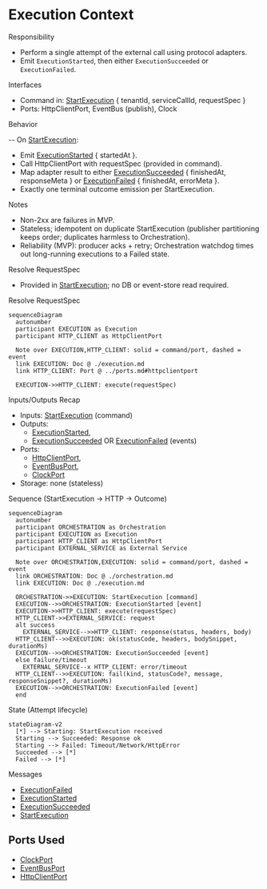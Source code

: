 # Execution Context

Responsibility

- Perform a single attempt of the external call using protocol adapters.
- Emit `ExecutionStarted`, then either `ExecutionSucceeded` or `ExecutionFailed`.

Interfaces

- Command in: [StartExecution] { tenantId, serviceCallId, requestSpec }
- Ports: HttpClientPort, EventBus (publish), Clock

Behavior

-- On [StartExecution]:

- Emit [ExecutionStarted] { startedAt }.
- Call HttpClientPort with requestSpec (provided in command).
- Map adapter result to either [ExecutionSucceeded] { finishedAt, responseMeta } or [ExecutionFailed] { finishedAt, errorMeta }.
- Exactly one terminal outcome emission per StartExecution.

Notes

- Non-2xx are failures in MVP.
- Stateless; idempotent on duplicate StartExecution (publisher partitioning keeps order; duplicates harmless to Orchestration).
- Reliability (MVP): producer acks + retry; Orchestration watchdog times out long-running executions to a Failed state.

Resolve RequestSpec

- Provided in [StartExecution]; no DB or event-store read required.

Resolve RequestSpec

```mermaid
sequenceDiagram
  autonumber
  participant EXECUTION as Execution
  participant HTTP_CLIENT as HttpClientPort

  Note over EXECUTION,HTTP_CLIENT: solid = command/port, dashed = event
  link EXECUTION: Doc @ ./execution.md
  link HTTP_CLIENT: Port @ ../ports.md#httpclientport

  EXECUTION->>HTTP_CLIENT: execute(requestSpec)
```

Inputs/Outputs Recap

- Inputs: [StartExecution] (command)
- Outputs:
  - [ExecutionStarted],
  - [ExecutionSucceeded] OR [ExecutionFailed] (events)
- Ports:
  - [HttpClientPort],
  - [EventBusPort],
  - [ClockPort]
- Storage: none (stateless)

Sequence (StartExecution → HTTP → Outcome)

```mermaid
sequenceDiagram
  autonumber
  participant ORCHESTRATION as Orchestration
  participant EXECUTION as Execution
  participant HTTP_CLIENT as HttpClientPort
  participant EXTERNAL_SERVICE as External Service

  Note over ORCHESTRATION,EXECUTION: solid = command/port, dashed = event
  link ORCHESTRATION: Doc @ ./orchestration.md
  link EXECUTION: Doc @ ./execution.md

  ORCHESTRATION->>EXECUTION: StartExecution [command]
  EXECUTION-->>ORCHESTRATION: ExecutionStarted [event]
  EXECUTION->>HTTP_CLIENT: execute(requestSpec)
  HTTP_CLIENT->>EXTERNAL_SERVICE: request
  alt success
    EXTERNAL_SERVICE-->>HTTP_CLIENT: response(status, headers, body)
  HTTP_CLIENT-->>EXECUTION: ok(statusCode, headers, bodySnippet, durationMs)
  EXECUTION-->>ORCHESTRATION: ExecutionSucceeded [event]
  else failure/timeout
    EXTERNAL_SERVICE--x HTTP_CLIENT: error/timeout
  HTTP_CLIENT-->>EXECUTION: fail(kind, statusCode?, message, responseSnippet?, durationMs)
  EXECUTION-->>ORCHESTRATION: ExecutionFailed [event]
  end
```

State (Attempt lifecycle)

```mermaid
stateDiagram-v2
  [*] --> Starting: StartExecution received
  Starting --> Succeeded: Response ok
  Starting --> Failed: Timeout/Network/HttpError
  Succeeded --> [*]
  Failed --> [*]
```

Messages

- [ExecutionFailed]
- [ExecutionStarted]
- [ExecutionSucceeded]
- [StartExecution]

## Ports Used

- [ClockPort]
- [EventBusPort]
- [HttpClientPort]

<!-- Commands -->

[StartExecution]: ../messages.md#startexecution

<!-- Messages -->

[ExecutionFailed]: ../messages.md#executionfailed
[ExecutionStarted]: ../messages.md#executionstarted
[ExecutionSucceeded]: ../messages.md#executionsucceeded
[ServiceCallSubmitted]: ../messages.md#servicecallsubmitted

<!-- Ports -->

[ClockPort]: ../ports.md#clockport
[EventBusPort]: ../ports.md#eventbusport
[HttpClientPort]: ../ports.md#httpclientport
